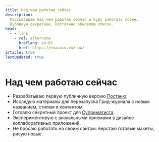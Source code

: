 ```yaml
---
title: Над чем работаю сейчас
description:
  Рассказываю над чем работаю сейчас и буду работать позже.
  Публикую секретное. Постоянно обновляю список.
head:
  - - link
    - rel: alternate
      hreflang: en-US
      href: https://euaaaio.ru/now/
article: true
lastUpdated: true
---
```


# Над чем работаю сейчас

- Разрабатываю первую публичную версию [Постаню](https://postanu.com).
- Исследую материалы для перезапуска Грид-журнала с&nbsp;новым названием, стилем и&nbsp;контентом.
- Готовлю секретный проект для [Супрематиста](https://suprematist.cc).
- Экспериментирую с&nbsp;визуальными приемами в&nbsp;дизайне коллаборативных приложений.
- Не&nbsp;бросаю работать на&nbsp;своим сайтом: верстаю готовые макеты, рисую новые.
